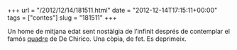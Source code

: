 +++
url = "/2012/12/14/181511.html"
date = "2012-12-14T17:15:11+00:00"
tags = ["contes"]
slug = "181511"
+++

Un home de mitjana edat sent nostàlgia de l’infinit després de contemplar el famós [quadre](http://en.wikipedia.org/wiki/The_Nostalgia_of_the_Infinite) de De Chirico. Una còpia, de fet. Es deprimeix.
